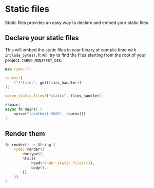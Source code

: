 # Static files

Static files provides an easy way to declare and embed your static files.

## Declare your static files

This will embed the static files in your binary at compile time with `include_bytes!`.
It will try to find the files starting from the root of your project: `CARGO_MANIFEST_DIR`.

```rust
use ryde::*;

routes!(
    ("/*files", get(files_handler))
);

serve_static_files!("static", files_handler);

#[main]
async fn main() {
    serve("localhost:3000", routes())
}
```

## Render them

```rust
fn render() -> String {
    ryde::render((
        doctype(),
        html((
            head(render_static_files!()),
            body(),
        )),
    ))
}
```

